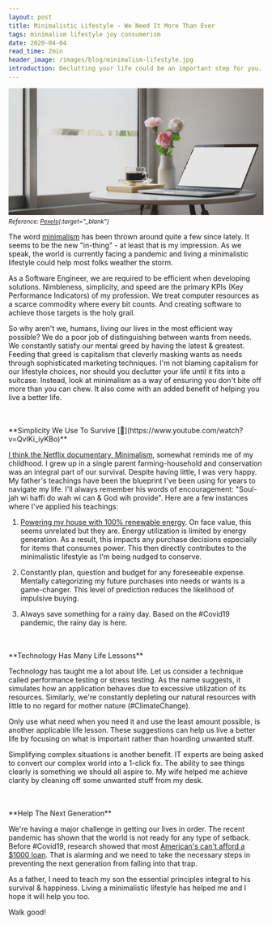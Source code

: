 ```yaml
---
layout: post
title: Minimalistic Lifestyle - We Need It More Than Ever
tags: minimalism lifestyle joy consumerism
date: 2020-04-04
read_time: 2min
header_image: /images/blog/minimalism-lifestyle.jpg
introduction: Declutting your life could be an important step for you. We need to live a more full-filling life and not be so driven by a materialistic lifestyle. 
---
```



![""](/images/blog/minimalism-lifestyle.jpg)
<small>*Reference: [Pexels][reference_image]{:target="_blank"}*</small>
 

The word [minimalism](https://www.theminimalists.com/minimalism/) has been thrown around quite a few since lately. It seems to be the new "in-thing" - at least that is my impression. As we speak, the world is currently facing a pandemic and living a minimalistic lifestyle could help most folks weather the storm. 

As a Software Engineer, we are required to be efficient when developing solutions. Nimbleness, simplicity, and speed are the primary KPIs (Key Performance Indicators) of my profession. We treat computer resources as a scarce commodity where every bit counts. And creating software to achieve those targets is the holy grail. 

So why aren't we, humans, living our lives in the most efficient way possible? We do a poor job of distinguishing between wants from needs. We constantly satisfy our mental greed by having the latest & greatest. Feeding that greed is capitalism that cleverly masking wants as needs through sophisticated marketing techniques. I'm not blaming capitalism for our lifestyle choices, nor should you declutter your life until it fits into a suitcase. Instead, look at minimalism as a way of ensuring you don't bite off more than you can chew. It also come with an added benefit of helping you live a better life.


<br/>
<br/>
**Simplicity We Use To Survive [&#127925;](https://www.youtube.com/watch?v=QvIKi_iyKBo)**

[I think the Netflix documentary, Minimalism](https://www.netflix.com/title/80114460), somewhat reminds me of my childhood. I grew up in a single parent farming-household and conservation was an integral part of our survival. Despite having little, I was very happy. My father's teachings have been the blueprint I've been using for years to navigate my life. I'll always remember his words of encouragement: "Soul-jah wi haffi do wah wi can & God wih provide". Here are a few instances where I've applied his teachings:

1. [Powering my house with 100% renewable energy](/2019/09/22/Off-Grid-Solar-System-Second-Year-Anniversary.html). On face value, this seems unrelated but they are. Energy utilization is limited by energy generation. As a result, this impacts any purchase decisions especially for items that consumes power. This then directly contributes to the minimalistic lifestyle as I'm being nudged to conserve.  

2. Constantly plan, question and budget for any foreseeable expense. Mentally categorizing my future purchases into needs or wants is a game-changer. This level of prediction reduces the likelihood of impulsive buying.

3. Always save something for a rainy day. Based on the #Covid19 pandemic, the rainy day is here. 

<br/>
<br/>
**Technology Has Many Life Lessons**

Technology has taught me a lot about life. Let us consider a technique called performance testing or stress testing. As the name suggests, it simulates how an application behaves due to excessive utilization of its resources. Similarly, we're constantly depleting our natural resources with little to no regard for mother nature (#ClimateChange).

Only use what need when you need it and use the least amount possible, is another applicable life lesson. These suggestions can help us live a better life by focusing on what is important rather than hoarding unwanted stuff.

Simplifying complex situations is another benefit. IT experts are being asked to convert our complex world into a 1-click fix. The ability to see things clearly is something we should all aspire to. My wife helped me achieve clarity by cleaning off some unwanted stuff from my desk. 

<br/>
<br/>
**Help The Next Generation**

We're having a major challenge in getting our lives in order. The recent pandemic has shown that the world is not ready for any type of setback. Before #Covid19, research showed that most [American's can't afford a $1000 loan](https://www.cnbc.com/2019/01/23/most-americans-dont-have-the-savings-to-cover-a-1000-emergency.html). That is alarming and we need to take the necessary steps in preventing the next generation from falling into that trap.

As a father, I need to teach my son the essential principles integral to his survival & happiness. Living a minimalistic lifestyle has helped me and I hope it will help you too.

Walk good!



[reference_image]: https://www.pexels.com/photo/white-round-table-beside-glass-window-3773397/